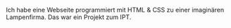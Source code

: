 Ich habe eine Webseite programmiert mit HTML & CSS zu einer imaginären Lampenfirma. Das war ein Projekt zum IPT. 
